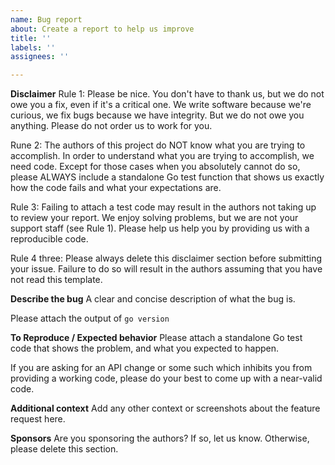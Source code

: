 ```yaml
---
name: Bug report
about: Create a report to help us improve
title: ''
labels: ''
assignees: ''

---
```


**Disclaimer**
Rule 1: Please be nice. You don't have to thank us, but we do not owe you a fix, even if it's a critical one. We write software because we're curious, we fix bugs because we have integrity. But we do not owe you anything. Please do not order us to work for you.

Rune 2: The authors of this project do NOT know what you are trying to accomplish. In order to understand what you are trying to accomplish, we need code. Except for those cases when you absolutely cannot do so, please ALWAYS include a standalone Go test function that shows us exactly how the code fails and what your expectations are. 

Rule 3: Failing to attach a test code may result in the authors not taking up to review your report. We enjoy solving problems, but we are not your support staff (see Rule 1). Please help us help you by providing us with a reproducible code.

Rule 4 three: Please always delete this disclaimer section before submitting your issue. Failure to do so will result in the authors assuming that you have not read this template.

**Describe the bug**
A clear and concise description of what the bug is. 

Please attach the output of `go version`

**To Reproduce / Expected behavior**
Please attach a standalone Go test code that shows the problem, and what you expected to happen.

If you are asking for an API change or some such which inhibits you from providing a working code, please do your best to come up with a near-valid code.

**Additional context**
Add any other context or screenshots about the feature request here.

**Sponsors**
Are you sponsoring the authors? If so, let us know. Otherwise, please delete this section.
